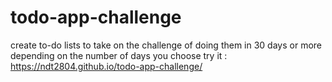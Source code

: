 # todo-app-challenge
create to-do lists to take on the challenge of doing them in 30 days or more depending on the number of days you choose
try it : 
https://ndt2804.github.io/todo-app-challenge/
